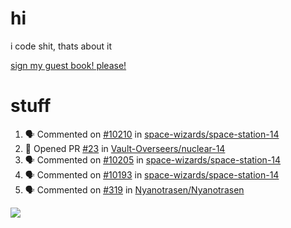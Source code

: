 # hi
i code shit, thats about it

[sign my guest book! please!](https://github.com/Just-a-Unity-Dev/Just-a-Unity-Dev/issues/new?&body=Sign%20my%20guest%20book%20by%20placing%20your%20name%20in%20the%20title,%20how%27d%20you%20get%20to%20this%20page%20and%20why?%20Don%27t%20forget%20you%20have%20an%20entire%20notebook%20in%20your%20hands!)


# stuff
<!--START_SECTION:activity-->
1. 🗣 Commented on [#10210](https://github.com/space-wizards/space-station-14/issues/10210) in [space-wizards/space-station-14](https://github.com/space-wizards/space-station-14)
2. 💪 Opened PR [#23](https://github.com/Vault-Overseers/nuclear-14/pull/23) in [Vault-Overseers/nuclear-14](https://github.com/Vault-Overseers/nuclear-14)
3. 🗣 Commented on [#10205](https://github.com/space-wizards/space-station-14/issues/10205) in [space-wizards/space-station-14](https://github.com/space-wizards/space-station-14)
4. 🗣 Commented on [#10193](https://github.com/space-wizards/space-station-14/issues/10193) in [space-wizards/space-station-14](https://github.com/space-wizards/space-station-14)
5. 🗣 Commented on [#319](https://github.com/Nyanotrasen/Nyanotrasen/issues/319) in [Nyanotrasen/Nyanotrasen](https://github.com/Nyanotrasen/Nyanotrasen)
<!--END_SECTION:activity-->

![](https://github-profile-summary-cards.vercel.app/api/cards/profile-details?username=Just-a-Unity-Dev&theme=solarized_dark)
